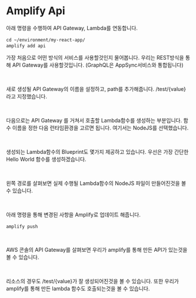 # Amplify Api

아래 명령을 수행하여 API Gateway, Lambda를 연동합니다.

```
cd ~/environment/my-react-app/
amplify add api
```



가장 처음으로 어떤 방식의 서비스를 사용할것인지 물어봅니다. 우리는 REST방식을 통해 API Gateway를 사용할것입니다. (GraphQL은 AppSync서비스와 통합됩니다)

<figure><img src="../.gitbook/assets/스크린샷 2024-06-20 오후 12.10.59.png" alt=""><figcaption></figcaption></figure>

새로 생성될 API Gateway의 이름을 설정하고, path를 추가해줍니다. /test/{value} 라고 지정했습니다.

<figure><img src="../.gitbook/assets/스크린샷 2024-06-20 오후 12.12.42.png" alt=""><figcaption></figcaption></figure>

다음으로는 API Gateway 를 거쳐서 호출할 Lambda함수를 생성하는 부분입니다. 함수 이름을 정한 다음 런타임환경을 고르면 됩니다. 여기서는 NodeJS를 선택했습니다.

<figure><img src="../.gitbook/assets/스크린샷 2024-06-20 오후 12.12.53.png" alt=""><figcaption></figcaption></figure>



생성되는 Lambda함수의 Blueprint도 몇가지 제공하고 있습니다. 우선은 가장 간단한 Hello World 함수를 생성하겠습니다.

<figure><img src="../.gitbook/assets/스크린샷 2024-06-20 오후 12.13.20.png" alt=""><figcaption></figcaption></figure>

왼쪽 경로를 살펴보면 실제 수행될 Lambda함수의 NodeJS 파일이 만들어진것을 볼 수 있습니다.

<figure><img src="../.gitbook/assets/스크린샷 2024-06-20 오후 12.14.30.png" alt=""><figcaption></figcaption></figure>

아래 명령을 통해 변경된 사항을 Amplify로 업데이트 해줍니다.

```
amplify push
```

<figure><img src="../.gitbook/assets/스크린샷 2024-06-20 오후 12.21.21.png" alt=""><figcaption></figcaption></figure>



AWS 콘솔의 API Gateway를 살펴보면 우리가 amplify를 통해 만든 API가 있는것을 볼 수 있습니다.

<figure><img src="../.gitbook/assets/스크린샷 2024-06-20 오후 12.22.05.png" alt=""><figcaption></figcaption></figure>



리소스의 경우도 /test/{value}가 잘 생성되어진것을 볼 수 있습니다. 또한 우리가 amplify를 통해 만든 lambda 함수도 호출되는것을 볼 수 있습니다.

<figure><img src="../.gitbook/assets/스크린샷 2024-06-20 오후 12.23.06.png" alt=""><figcaption></figcaption></figure>

